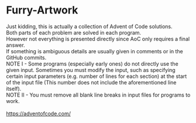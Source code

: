 # Furry-Artwork
Just kidding, this is actually a collection of Advent of Code solutions.<br/>
Both parts of each problem are solved in each program.<br/>
However not everything is presented directly since AoC only requires a final answer.<br/>
If something is ambiguous details are usually given in comments or in the GitHub commits.<br/>
NOTE I - Some programs (especially early ones) do not directly use the given input. Sometimes you must modify the input, such as specifying certain input parameters (e.g. number of lines for each section) at the start of the input file (This number does not include the aforementioned line itself).<br/>
NOTE II - You must remove all blank line breaks in input files for programs to work.<br/>
<br/>
https://adventofcode.com/
